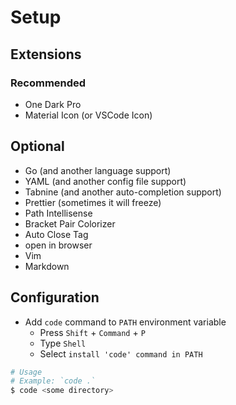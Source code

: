# Setup

## Extensions

### Recommended
- One Dark Pro
- Material Icon (or VSCode Icon)

## Optional
- Go (and another language support)
- YAML (and another config file support)
- Tabnine (and another auto-completion support)
- Prettier (sometimes it will freeze)
- Path Intellisense
- Bracket Pair Colorizer
- Auto Close Tag
- open in browser
- Vim
- Markdown

## Configuration
- Add `code` command to `PATH` environment variable
    - Press `Shift` + `Command` + `P`
    - Type `Shell`
    - Select `install 'code' command in PATH`
```bash
# Usage
# Example: `code .`
$ code <some directory>
```